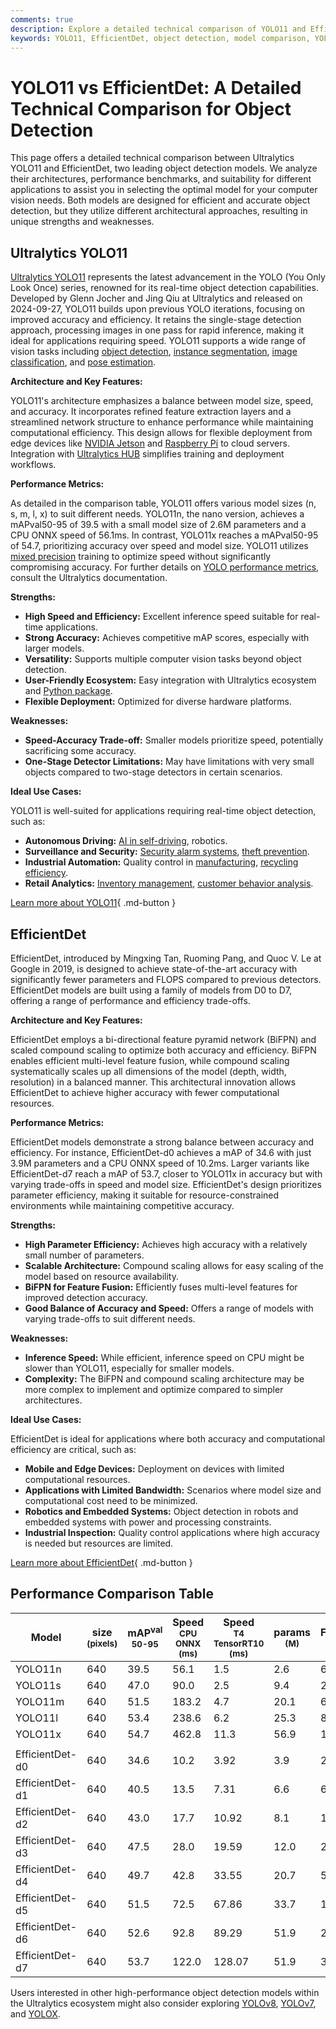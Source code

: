 ```yaml
---
comments: true
description: Explore a detailed technical comparison of YOLO11 and EfficientDet, including architecture, performance benchmarks, and ideal applications for object detection.
keywords: YOLO11, EfficientDet, object detection, model comparison, YOLO vs EfficientDet, computer vision, technical comparison, Ultralytics, performance benchmarks
---
```


# YOLO11 vs EfficientDet: A Detailed Technical Comparison for Object Detection

This page offers a detailed technical comparison between Ultralytics YOLO11 and EfficientDet, two leading object detection models. We analyze their architectures, performance benchmarks, and suitability for different applications to assist you in selecting the optimal model for your computer vision needs. Both models are designed for efficient and accurate object detection, but they utilize different architectural approaches, resulting in unique strengths and weaknesses.

<script async src="https://cdn.jsdelivr.net/npm/chart.js"></script>
<script defer src="../../javascript/benchmark.js"></script>

<canvas id="modelComparisonChart" width="1024" height="400" active-models='["YOLO11", "EfficientDet"]'></canvas>

## Ultralytics YOLO11

[Ultralytics YOLO11](https://docs.ultralytics.com/models/yolo11/) represents the latest advancement in the YOLO (You Only Look Once) series, renowned for its real-time object detection capabilities. Developed by Glenn Jocher and Jing Qiu at Ultralytics and released on 2024-09-27, YOLO11 builds upon previous YOLO iterations, focusing on improved accuracy and efficiency. It retains the single-stage detection approach, processing images in one pass for rapid inference, making it ideal for applications requiring speed. YOLO11 supports a wide range of vision tasks including [object detection](https://www.ultralytics.com/glossary/object-detection), [instance segmentation](https://www.ultralytics.com/glossary/instance-segmentation), [image classification](https://docs.ultralytics.com/tasks/classify/), and [pose estimation](https://docs.ultralytics.com/tasks/pose/).

**Architecture and Key Features:**

YOLO11's architecture emphasizes a balance between model size, speed, and accuracy. It incorporates refined feature extraction layers and a streamlined network structure to enhance performance while maintaining computational efficiency. This design allows for flexible deployment from edge devices like [NVIDIA Jetson](https://docs.ultralytics.com/guides/nvidia-jetson/) and [Raspberry Pi](https://docs.ultralytics.com/guides/raspberry-pi/) to cloud servers. Integration with [Ultralytics HUB](https://www.ultralytics.com/hub) simplifies training and deployment workflows.

**Performance Metrics:**

As detailed in the comparison table, YOLO11 offers various model sizes (n, s, m, l, x) to suit different needs. YOLO11n, the nano version, achieves a mAPval50-95 of 39.5 with a small model size of 2.6M parameters and a CPU ONNX speed of 56.1ms. In contrast, YOLO11x reaches a mAPval50-95 of 54.7, prioritizing accuracy over speed and model size. YOLO11 utilizes [mixed precision](https://www.ultralytics.com/glossary/mixed-precision) training to optimize speed without significantly compromising accuracy. For further details on [YOLO performance metrics](https://docs.ultralytics.com/guides/yolo-performance-metrics/), consult the Ultralytics documentation.

**Strengths:**

- **High Speed and Efficiency:** Excellent inference speed suitable for real-time applications.
- **Strong Accuracy:** Achieves competitive mAP scores, especially with larger models.
- **Versatility:** Supports multiple computer vision tasks beyond object detection.
- **User-Friendly Ecosystem:** Easy integration with Ultralytics ecosystem and [Python package](https://docs.ultralytics.com/usage/python/).
- **Flexible Deployment:** Optimized for diverse hardware platforms.

**Weaknesses:**

- **Speed-Accuracy Trade-off:** Smaller models prioritize speed, potentially sacrificing some accuracy.
- **One-Stage Detector Limitations:** May have limitations with very small objects compared to two-stage detectors in certain scenarios.

**Ideal Use Cases:**

YOLO11 is well-suited for applications requiring real-time object detection, such as:

- **Autonomous Driving:** [AI in self-driving](https://www.ultralytics.com/solutions/ai-in-self-driving), robotics.
- **Surveillance and Security:** [Security alarm systems](https://www.ultralytics.com/blog/security-alarm-system-projects-with-ultralytics-yolov8), [theft prevention](https://www.ultralytics.com/blog/computer-vision-for-theft-prevention-enhancing-security).
- **Industrial Automation:** Quality control in [manufacturing](https://www.ultralytics.com/solutions/ai-in-manufacturing), [recycling efficiency](https://www.ultralytics.com/blog/recycling-efficiency-the-power-of-vision-ai-in-automated-sorting).
- **Retail Analytics:** [Inventory management](https://www.ultralytics.com/blog/ai-for-smarter-retail-inventory-management), [customer behavior analysis](https://www.ultralytics.com/blog/achieving-retail-efficiency-with-ai).

[Learn more about YOLO11](https://docs.ultralytics.com/models/yolo11/){ .md-button }

## EfficientDet

EfficientDet, introduced by Mingxing Tan, Ruoming Pang, and Quoc V. Le at Google in 2019, is designed to achieve state-of-the-art accuracy with significantly fewer parameters and FLOPS compared to previous detectors. EfficientDet models are built using a family of models from D0 to D7, offering a range of performance and efficiency trade-offs.

**Architecture and Key Features:**

EfficientDet employs a bi-directional feature pyramid network (BiFPN) and scaled compound scaling to optimize both accuracy and efficiency. BiFPN enables efficient multi-level feature fusion, while compound scaling systematically scales up all dimensions of the model (depth, width, resolution) in a balanced manner. This architectural innovation allows EfficientDet to achieve higher accuracy with fewer computational resources.

**Performance Metrics:**

EfficientDet models demonstrate a strong balance between accuracy and efficiency. For instance, EfficientDet-d0 achieves a mAP of 34.6 with just 3.9M parameters and a CPU ONNX speed of 10.2ms. Larger variants like EfficientDet-d7 reach a mAP of 53.7, closer to YOLO11x in accuracy but with varying trade-offs in speed and model size. EfficientDet's design prioritizes parameter efficiency, making it suitable for resource-constrained environments while maintaining competitive accuracy.

**Strengths:**

- **High Parameter Efficiency:** Achieves high accuracy with a relatively small number of parameters.
- **Scalable Architecture:** Compound scaling allows for easy scaling of the model based on resource availability.
- **BiFPN for Feature Fusion:** Efficiently fuses multi-level features for improved detection accuracy.
- **Good Balance of Accuracy and Speed:** Offers a range of models with varying trade-offs to suit different needs.

**Weaknesses:**

- **Inference Speed:** While efficient, inference speed on CPU might be slower than YOLO11, especially for smaller models.
- **Complexity:** The BiFPN and compound scaling architecture may be more complex to implement and optimize compared to simpler architectures.

**Ideal Use Cases:**

EfficientDet is ideal for applications where both accuracy and computational efficiency are critical, such as:

- **Mobile and Edge Devices:** Deployment on devices with limited computational resources.
- **Applications with Limited Bandwidth:** Scenarios where model size and computational cost need to be minimized.
- **Robotics and Embedded Systems:** Object detection in robots and embedded systems with power and processing constraints.
- **Industrial Inspection:** Quality control applications where high accuracy is needed but resources are limited.

[Learn more about EfficientDet](https://github.com/google/automl/tree/master/efficientdet#readme){ .md-button }

## Performance Comparison Table

| Model           | size<br><sup>(pixels) | mAP<sup>val<br>50-95 | Speed<br><sup>CPU ONNX<br>(ms) | Speed<br><sup>T4 TensorRT10<br>(ms) | params<br><sup>(M) | FLOPs<br><sup>(B) |
|-----------------|-----------------------|----------------------|--------------------------------|-------------------------------------|--------------------|-------------------|
| YOLO11n         | 640                   | 39.5                 | 56.1                           | 1.5                                 | 2.6                | 6.5               |
| YOLO11s         | 640                   | 47.0                 | 90.0                           | 2.5                                 | 9.4                | 21.5              |
| YOLO11m         | 640                   | 51.5                 | 183.2                          | 4.7                                 | 20.1               | 68.0              |
| YOLO11l         | 640                   | 53.4                 | 238.6                          | 6.2                                 | 25.3               | 86.9              |
| YOLO11x         | 640                   | 54.7                 | 462.8                          | 11.3                                | 56.9               | 194.9             |
|                 |                       |                      |                                |                                     |                    |                   |
| EfficientDet-d0 | 640                   | 34.6                 | 10.2                           | 3.92                                | 3.9                | 2.54              |
| EfficientDet-d1 | 640                   | 40.5                 | 13.5                           | 7.31                                | 6.6                | 6.1               |
| EfficientDet-d2 | 640                   | 43.0                 | 17.7                           | 10.92                               | 8.1                | 11.0              |
| EfficientDet-d3 | 640                   | 47.5                 | 28.0                           | 19.59                               | 12.0               | 24.9              |
| EfficientDet-d4 | 640                   | 49.7                 | 42.8                           | 33.55                               | 20.7               | 55.2              |
| EfficientDet-d5 | 640                   | 51.5                 | 72.5                           | 67.86                               | 33.7               | 130.0             |
| EfficientDet-d6 | 640                   | 52.6                 | 92.8                           | 89.29                               | 51.9               | 226.0             |
| EfficientDet-d7 | 640                   | 53.7                 | 122.0                          | 128.07                              | 51.9               | 325.0             |

Users interested in other high-performance object detection models within the Ultralytics ecosystem might also consider exploring [YOLOv8](https://docs.ultralytics.com/models/yolov8/), [YOLOv7](https://docs.ultralytics.com/models/yolov7/), and [YOLOX](https://docs.ultralytics.com/compare/yolox-vs-yolo11/).
